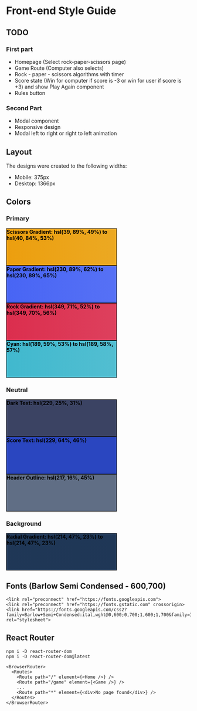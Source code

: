 # Front-end Style Guide

## TODO

### First part

- Homepage (Select rock-paper-scissors page)
- Game Route (Computer also selects)
- Rock - paper - scissors algorithms with timer
- Score state (Win for computer if score is -3 or win for user if score is +3) and show Play Again component
- Rules button

### Second Part

- Modal component
- Responsive design
- Modal left to right or right to left animation


## Layout

The designs were created to the following widths:

- Mobile: 375px
- Desktop: 1366px

## Colors

### Primary

<div class="color-palette" style="background:linear-gradient(90deg, hsl(39, 89%, 49%) 0%, hsl(40, 84%, 53%) 100%);">
    Scissors Gradient: hsl(39, 89%, 49%) to hsl(40, 84%, 53%)
</div>
<div class="color-palette" style="background:linear-gradient(90deg, hsl(230, 89%, 62%) 0%, hsl(230, 89%, 65%) 100%);">
    Paper Gradient: hsl(230, 89%, 62%) to hsl(230, 89%, 65%)
</div>
<div class="color-palette" style="background:linear-gradient(90deg, hsl(349, 71%, 52%) 0%, hsl(349, 70%, 56%) 100%);">
    Rock Gradient: hsl(349, 71%, 52%) to hsl(349, 70%, 56%)
</div>
<div class="color-palette" style="background:linear-gradient(90deg, hsl(189, 59%, 53%) 0%, hsl(189, 58%, 57%) 100%);">
    Cyan: hsl(189, 59%, 53%) to hsl(189, 58%, 57%)
</div>

### Neutral

<div class="color-palette" style="background-color:hsl(229, 25%, 31%);">
    Dark Text: hsl(229, 25%, 31%)
</div>
<div class="color-palette" style="background-color:hsl(229, 64%, 46%);">
    Score Text: hsl(229, 64%, 46%)
</div>
<div class="color-palette" style="background-color:hsl(217, 16%, 45%);">
    Header Outline: hsl(217, 16%, 45%)
</div>

### Background

<div class="color-palette" style="background:linear-gradient(90deg, hsl(214, 47%, 23%) 0%, hsl(214, 47%, 23%) 100%);">
    Radial Gradient: hsl(214, 47%, 23%) to hsl(214, 47%, 23%)
</div>


## Fonts (Barlow Semi Condensed - 600,700)

    <link rel="preconnect" href="https://fonts.googleapis.com">
    <link rel="preconnect" href="https://fonts.gstatic.com" crossorigin>
    <link href="https://fonts.googleapis.com/css2?family=Barlow+Semi+Condensed:ital,wght@0,600;0,700;1,600;1,700&family=Inter&display=swap" rel="stylesheet">

## React Router
    npm i -D react-router-dom
    npm i -D react-router-dom@latest

    <BrowserRouter>
      <Routes>
        <Route path="/" element={<Home />} />
        <Route path="/game" element={<Game />} />
        ...
        <Route path="*" element={<div>No page found</div>} />
      </Routes>
    </BrowserRouter>

<style>
    .color-palette{
        width:300px;
        height:100px;
        border:1px solid black;
        color:black;
        font-weight:bold;
    }
</style>